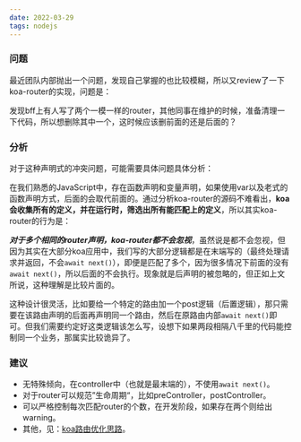 ```yaml
---
date: 2022-03-29
tags: nodejs
---
```


### 问题

最近团队内部抛出一个问题，发现自己掌握的也比较模糊，所以又review了一下koa-router的实现，问题是：

发现bff上有人写了两个一模一样的router，其他同事在维护的时候，准备清理一下代码，所以想删除其中一个，这时候应该删前面的还是后面的？

### 分析

对于这种声明式的冲突问题，可能需要具体问题具体分析：

在我们熟悉的JavaScript中，存在函数声明和变量声明，如果使用var以及老式的函数声明方式，后面的会取代前面的。通过分析koa-router的源码不难看出，**koa会收集所有的定义，并在运行时，筛选出所有能匹配上的定义**，所以其实koa-router的行为是：

***对于多个相同的router声明，koa-router都不会忽视***，虽然说是都不会忽视，但因为其实在大部分koa应用中，我们写的大部分逻辑都是在末端写的（最终处理请求并返回，不会`await next()`），即便是匹配了多个，因为很多情况下前面的没有`await next()`，所以后面的不会执行。现象就是后声明的被忽略的，但正如上文所说，这种理解是比较片面的。

这种设计很灵活，比如要给一个特定的路由加一个post逻辑（后置逻辑），那只需要在该路由声明的后面再声明同一个路由，然后在原路由内部`await next()`即可。但我们需要约定好这类逻辑该怎么写，设想下如果两段相隔八千里的代码能控制同一个业务，那属实比较诡异了。

### 建议

- 无特殊倾向，在controller中（也就是最末端的），不使用`await next()`。
- 对于router可以规范”生命周期“，比如preController，postController。
- 可以严格控制每次匹配router的个数，在开发阶段，如果存在两个则给出warning。
- 其他，见：[koa路由优化思路](https://github.com/shaomingquan/articles/blob/master/src/koa%E8%B7%AF%E7%94%B1%E4%BC%98%E5%8C%96%E6%80%9D%E8%B7%AF.md)。